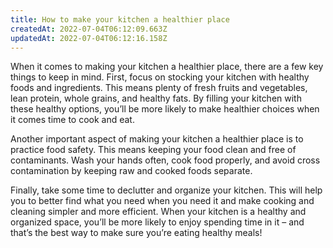 ```yaml
---
title: How to make your kitchen a healthier place
createdAt: 2022-07-04T06:12:09.663Z
updatedAt: 2022-07-04T06:12:16.158Z
---
```


When it comes to making your kitchen a healthier place, there are a few key things to keep in mind. First, focus on stocking your kitchen with healthy foods and ingredients. This means plenty of fresh fruits and vegetables, lean protein, whole grains, and healthy fats. By filling your kitchen with these healthy options, you’ll be more likely to make healthier choices when it comes time to cook and eat.

Another important aspect of making your kitchen a healthier place is to practice food safety. This means keeping your food clean and free of contaminants. Wash your hands often, cook food properly, and avoid cross contamination by keeping raw and cooked foods separate.

Finally, take some time to declutter and organize your kitchen. This will help you to better find what you need when you need it and make cooking and cleaning simpler and more efficient. When your kitchen is a healthy and organized space, you’ll be more likely to enjoy spending time in it – and that’s the best way to make sure you’re eating healthy meals!

